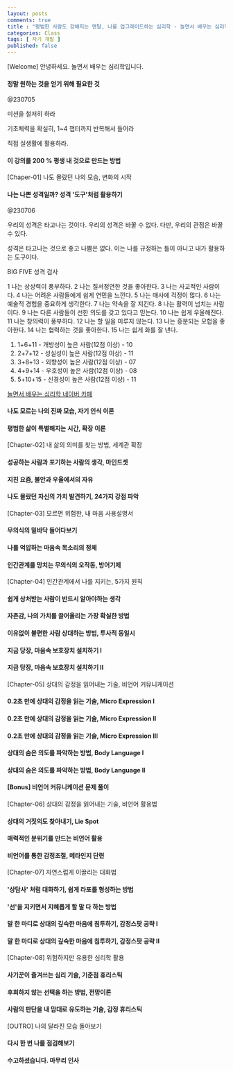 ```yaml
---
layout: posts
comments: true
title : "평범한 사람도 강해지는 멘탈, 나를 업그레이드하는 심리학 - 놀면서 배우는 심리학"
categories: Class
tags: [ 자기 개발 ]
published: false
---
```


[Welcome] 안녕하세요. 놀면서 배우는 심리학입니다.

#### 정말 원하는 것을 얻기 위해 필요한 것

@230705

미션을 철저히 하라

기초체력을 확실히, 1~4 챕터까지 반복해서 들어라

직접 실생활에 활용하라.

#### 이 강의를 200 % 평생 내 것으로 만드는 방법

[Chaper-01] 나도 몰랐던 나의 모습, 변화의 시작

#### 나는 나쁜 성격일까? 성격 '도구'처럼 활용하기

@230706

우리의 성격은 타고나는 것이다.
우리의 성격은 바꿀 수 없다.
다만, 우리의 관점은 바꿀 수 있다.

성격은 타고나는 것으로 좋고 나쁨은 없다.
이는 나를 규정하는 틀이 아니고 내가 활용하는 도구이다.

BIG FIVE 성격 검사

1 나는 상상력이 풍부하다.
2 나는 질서정연한 것을 좋아한다.
3 나는 사교적인 사람이다.
4 나는 어려운 사람들에게 쉽게 연민을 느낀다.
5 나는 매사에 걱정이 많다.
6 나는 예술적 경험을 중요하게 생각한다.
7 나는 약속을 잘 지킨다.
8 나는 활력이 넘치는 사람이다.
9 나는 다른 사람들이 선한 의도를 갖고 있다고 믿는다.
10 나는 쉽게 우울해진다.
11 나는 창의력이 풍부하다.
12 나는 할 일을 미루지 않는다.
13 나는 흥분되는 모헙을 좋아한다.
14 나는 협력하는 것을 좋아한다.
15 나는 쉽게 화를 잘 낸다.

1. 1+6+11  - 개방성이 높은 사람(12점 이상) - 10
2. 2+7+12  - 성실성이 높은 사람(12점 이상) - 11
3. 3+8+13  - 외향성이 높은 사람(12점 이상) - 07
4. 4+9+14  - 우호성이 높은 사람(12점 이상) - 08
5. 5+10+15 - 신경성이 높은 사람(12점 이상) - 11

[놀면서 배우는 심리학 네이버 카페](https://cafe.naver.com/ldmbackseen)

#### 나도 모르는 나의 진짜 모습, 자기 인식 이론

#### 평범한 삶이 특별해지는 시간, 확장 이론

[Chapter-02] 내 삶의 의미를 찾는 방법, 세계관 확장

#### 성공하는 사람과 포기하는 사람의 생각, 마인드셋

#### 지친 요즘, 불안과 우울에서의 자유

#### 나도 몰랐던 자신의 가치 발견하기, 24가지 강점 파악

[Chapter-03] 모르면 위험한, 내 마음 사용설명서

#### 무의식의 밑바닥 들어다보기

#### 나를 억압하는 마음속 목소리의 정체

#### 인간관계를 망치는 무의식의 오작동, 방어기제

[Chapter-04] 인간관계에서 나를 지키는, 5가지 원칙

#### 쉽게 상처받는 사람이 반드시 알아야하는 생각

#### 자존감, 나의 가치를 끌어올리는 가장 확실한 방법

#### 이유없이 불편한 사람 상대하는 방법, 투사적 동일시

#### 지금 당장, 마음속 보호장치 설치하기 I

#### 지금 당장, 마음속 보호장치 설치하기 II

[Chapter-05] 상대의 감정을 읽어내는 기술, 비언어 커뮤니케이션

#### 0.2초 만에 상대의 감정을 읽는 기술, Micro Expression I

#### 0.2초 만에 상대의 감정을 읽는 기술, Micro Expression II

#### 0.2초 만에 상대의 감정을 읽는 기술, Micro Expression III

#### 상대의 숨은 의도를 파악하는 방법, Body Language I

#### 상대의 숨은 의도를 파악하는 방법, Body Language II

#### [Bonus] 비언어 커뮤니케이션 문제 풀이

[Chapter-06] 상대의 감정을 읽어내는 기술, 비언어 활용법

#### 상대의 거짓의도 찾아내기, Lie Spot

#### 매력적인 분위기를 만드는 비언어 활용

#### 비언어를 통한 감정조절, 메타인지 단련

[Chapter-07] 자연스럽게 이끌리는 대화법

#### '상담사' 처럼 대화하기, 쉽게 라포를 형성하는 방법

#### '선'을 지키면서 지혜롭게 할 말 다 하는 방법

#### 말 한 마디로 상대의 깊숙한 마음에 침투하기, 감정스팟 공략 I

#### 말 한 마디로 상대의 깊숙한 마음에 침투하기, 감정스팟 공략 II

[Chapter-08] 위험하지만 유용한 심리학 활용

#### 사기꾼이 즐겨쓰는 심리 기술, 기준점 휴리스틱

#### 후회하지 않는 선택을 하는 방법, 전망이론

#### 사람의 판단을 내 맘대로 유도하는 기술, 감정 휴리스틱

[OUTRO] 나의 달라진 모습 돌아보기

#### 다시 한 번 나를 점검해보기

#### 수고하셨습니다. 마무리 인사
